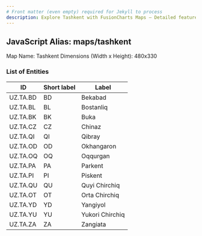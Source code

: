 ```yaml
---
# Front matter (even empty) required for Jekyll to process
description: Explore Tashkent with FusionCharts Maps – Detailed features for seamless integration. Try now & enhance your data visualization today! 
---
```


## JavaScript Alias: maps/tashkent

Map Name: Tashkent
Dimensions (Width x Height): 480x330







### List of Entities

ID | Short label | Label
---|---|---|
UZ.TA.BD|BD|Bekabad
UZ.TA.BL|BL|Bostanliq
UZ.TA.BK|BK|Buka
UZ.TA.CZ|CZ|Chinaz
UZ.TA.QI|QI|Qibray
UZ.TA.OD|OD|Okhangaron
UZ.TA.OQ|OQ|Oqqurgan
UZ.TA.PA|PA|Parkent
UZ.TA.PI|PI|Piskent
UZ.TA.QU|QU|Quyi Chirchiq
UZ.TA.OT|OT|Orta Chirchiq
UZ.TA.YD|YD|Yangiyol
UZ.TA.YU|YU|Yukori Chirchiq
UZ.TA.ZA|ZA|Zangiata